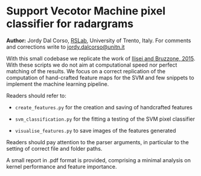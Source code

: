 # Support Vecotor Machine pixel classifier for radargrams
**Author:** Jordy Dal Corso, [RSLab](https://rslab-tech.disi.unitn.it), University of Trento, Italy. For comments and corrections write to jordy.dalcorso@unitn.it

With this small codebase we replicate the work of [Ilisei and Bruzzone, 2015](https://ieeexplore.ieee.org/document/7001584). With these scripts we do not aim at computational speed nor perfect matching of the results. We focus on a correct replication of the computation of hand-crafted feature maps for the SVM and few snippets to implement the machine learning pipeline.

Readers should refer to:

* `create_features.py` for the creation and saving of handcrafted features

* `svm_classification.py` for the fitting a testing of the SVM pixel classifier

* `visualise_features.py` to save images of the features generated

Readers should pay attention to the parser arguments, in particular to the setting of correct file and folder paths.

A small report in .pdf format is provided, comprising a minimal analysis on kernel performance and feature importance.